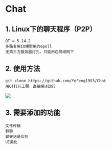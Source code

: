 # Chat
## 1. Linux下的聊天程序（P2P）
    QT = 5.14.2  
    多路复用IO模型用的epoll  
    无第三方服务器打孔，只能用在局域网下  
   
## 2. 使用方法
    git clone https://github.com/YeFeng1993/Chat
    用QT打开工程，直接编译运行  
   ![](https://github.com/YeFeng1993/images/blob/main/example.png)
    
    
## 3. 需要添加的功能
    文件传输
    群聊
    聊天记录保存
    UI美化
    
